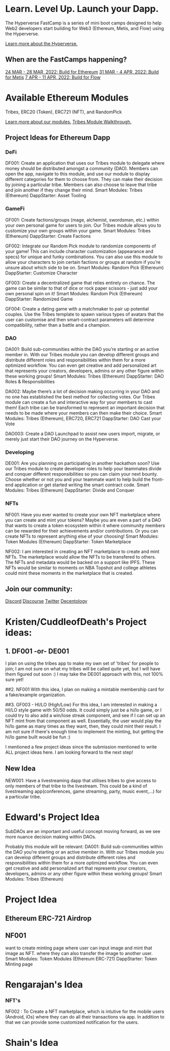 # Learn. Level Up. Launch your Dapp.

The Hyperverse FastCamp is a series of mini boot camps designed to help Web2 developers start building for Web3 (Ethereum, Metis, and Flow) using the Hyperverse.

[Learn more about the Hyperverse.](https://go.hyperverse.dev/fastcamp/)

## When are the FastCamps happening?

[24 MAR - 28 MAR, 2022: Build for Ethereum](https://q5xg9k10cux.typeform.com/to/oyXFQcoU?typeform-source=go.hyperverse.dev)
[31 MAR - 4 APR, 2022: Build for Metis](https://q5xg9k10cux.typeform.com/to/tEjRsme1?typeform-source=go.hyperverse.dev)
[7 APR - 11 APR, 2022: Build for Flow](https://q5xg9k10cux.typeform.com/to/S7WXUU2Z?typeform-source=go.hyperverse.dev)

# Available Ethereum Modules

Tribes, ERC20 (Token), ERC721 (NFT), and RandomPick

[Learn more about our modules.](https://docs.hyperverse.dev/basics/modules)
[Tribes Module Walkthrough.](https://www.youtube.com/watch?v=UnCNpVR58Fs)

## Project Ideas for Ethereum Dapp

### DeFi

DF001: Create an application that uses our Tribes module to delegate where money should be distributed amongst a community (DAO). Members can open the app, navigate to this module, and use our module to display different categories for them to choose from. They can make their decision by joining a particular tribe. Members can also choose to leave that tribe and join another if they change their mind.
Smart Modules: Tribes (Ethereum)
DappStarter: Asset Tooling

### GameFi

GF001: Create factions/groups (mage, alchemist, swordsman, etc.) within your own personal game for users to join. Our Tribes module allows you to customize your own groups within your game.
Smart Modules: Tribes (Ethereum)
DappStarter: Create Factions

GF002: Integrate our Random Pick module to randomize components of your game! This can include character customization (appearance and specs) for unique and funky combinations. You can also use this module to allow your characters to join certain factions or groups at random if you’re unsure about which side to be on.
Smart Modules: Random Pick (Ethereum)
DappStarter: Customize Character

GF003: Create a decentralized game that relies entirely on chance. The game can be similar to that of dice or rock paper scissors - just add your own personal spin on it!
Smart Modules: Random Pick (Ethereum)
DappStarter: Randomized Game

GF004: Create a dating game with a matchmaker to pair up potential couples. Use the Tribes template to spawn various types of avatars that the user can customise and then smart-contract parameters will determine compatibility, rather than a battle and a champion.

### DAO

DA001: Build sub-communities within the DAO you’re starting or an active member in. With our Tribes module you can develop different groups and distribute different roles and responsibilities within them for a more optimized workflow. You can even get creative and add personalized art that represents your creators, developers, admins or any other figure within these working groups!
Smart Modules: Tribes (Ethereum)
DappStarter: DAO Roles & Responsibilities

DA002: Maybe there’s a lot of decision making occurring in your DAO and no one has established the best method for collecting votes. Our Tribes module can create a fun and interactive way for your members to cast them! Each tribe can be transformed to represent an important decision that needs to be made where your members can then make their choice.
Smart Modules: Tribes (Ethereum), ERC720, ERC721
DappStarter: DAO Cast your Vote

DAO003: Create a DAO Launchpad to assist new users import, migrate, or merely just start their DAO journey on the Hyperverse.

### Developing

DE001: Are you planning on participating in another hackathon soon? Use our Tribes module to create developer roles to help your teammates divide and conquer different responsibilities so you can claim your next bounty. Choose whether or not you and your teammate want to help build the front-end application or get started writing the smart contract code.
Smart Modules: Tribes (Ethereum)
DappStarter: Divide and Conquer

### NFTs

NF001: Have you ever wanted to create your own NFT marketplace where you can create and mint your tokens? Maybe you are even a part of a DAO that wants to create a token ecosystem within it where community members can be rewarded for their achievements and/or contributions. Or you can create NFTs to represent anything else of your choosing!
Smart Modules: Token Modules (Ethereum)
DappStarter: Token Marketplace

NF002:  I am interested in creating an NFT marketplace to create and mint NFTs.  The marketplace would allow the NFTs to be transfered to others.  The NFTs and metadata would be backed on a support like IPFS.  These NFTs would be similar to moments on NBA Topshot and college athletes could mint these moments in the marketplace that is created.
## Join our community:

[Discord](https://discord.com/invite/uqecGxg)
[Discourse](forum.decentology.com)
[Twitter](www.twitter.com/decentology)
[Decentology](www.decentology.com)

# Kristen/CuddleofDeath's Project ideas:

## 1. DF001 -or- DE001

I plan on using the tribes app to make my own set of 'tribes' for people to join; I am not sure on what my tribes will be called quite yet, but I will have them figured out soon :) I may take the DE001 approach with this, not 100% sure yet!

##2. NF001
With this idea, I plan on making a mintable membership card for a fake/example organization.

##3. GF003 - HI/LO (High/Low)
For this idea, I am interested in making a HI/LO style game with 50/50 odds. It could simply just be a hi/lo game, or I could try to also add a win/lose streak component, and see if I can set up an NFT mint from that component as well. Essentially, the user would play the hi/lo game as many times as they want, then, they could mint their result. I am not sure if there's enough time to implement the minting, but getting the hi/lo game built would be fun :)

I mentioned a few project ideas since the submission mentioned to write ALL project ideas here. I am looking forward to the next step!


## New Idea 
NEW001: Have a livestreaming dapp that utilises tribes to give access to only members of that tribe to the livestream. This could be a kind of livestreaming app(conferences, game streaming, party, music event,...) for a particular tribe.

# Edward's Project Idea
SubDAOs are an important and useful concept moving forward, as we see more nuance decision making within DAOs.

Probably this module will be relevant: 
DA001: Build sub-communities within the DAO you’re starting or an active member in. With our Tribes module you can develop different groups and distribute different roles and responsibilities within them for a more optimized workflow. You can even get creative and add personalized art that represents your creators, developers, admins or any other figure within these working groups!
Smart Modules: Tribes (Ethereum)

# Project Idea 
## Ethereum ERC-721 Airdrop

## NF001

want to create minting page where user can input image and mint that image as NFT. where they can also transfer the image to another user.
Smart Modules: Token Modules (Ethereum ERC-721)
DappStarter: Token Minting page

# Rengarajan's Idea
### NFT's
NF002 : To Create a NFT marketplace, which is intutive for the mobile users (Android, iOs) where they can do all their transactions via app. In addition to that we can  provide some customized notification for the users. 

# Shain's Idea